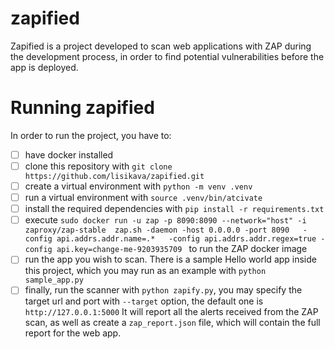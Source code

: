 # zapified

Zapified is a project developed to scan web applications with ZAP
during the development process, in order to find potential vulnerabilities before the app is deployed.


# Running  zapified
In order to run the project, you have to:
- [ ] have docker installed
- [ ] clone this repository with `git clone https://github.com/lisikava/zapified.git`
- [ ] create a virtual environment with `python -m venv .venv`
- [ ] run a virtual environment with `source .venv/bin/atcivate`
- [ ] install the required dependencies with `pip install -r requirements.txt`
- [ ] execute `sudo docker run -u zap -p 8090:8090 --network="host" -i zaproxy/zap-stable  zap.sh -daemon -host 0.0.0.0 -port 8090   -config api.addrs.addr.name=.*   -config api.addrs.addr.regex=true -config api.key=change-me-9203935709
` to run the ZAP docker image 
- [ ] run the app you wish to scan. There is a sample Hello world app inside this project,
which you may run as an example with `python sample_app.py`
- [ ] finally, run the scanner with `python zapify.py`, you may specify the target url and port with `--target` option, the default one is `http://127.0.0.1:5000` 
It will report all the alerts received from the ZAP scan, as well as create a
`zap_report.json` file, which will contain the full report for the web app.